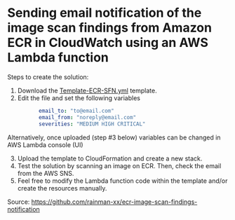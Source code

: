 # Sending email notification of the image scan findings from Amazon ECR in CloudWatch using an AWS Lambda function

Steps to create the solution:

1. Download the [Template-ECR-SFN.yml](Template-ECR-SFN.yml) template.
2. Edit the file and set the following variables
```yaml
          email_to: "to@email.com"
          email_from: "noreply@email.com"
          severities: "MEDIUM HIGH CRITICAL"
```
Alternatively, once uploaded (step #3 below) variables can be changed in AWS Lambda console (UI)

3. Upload the template to CloudFormation and create a new stack.
4. Test the solution by scanning an image on ECR. Then, check the email from the AWS SNS.
5. Feel free to modify the Lambda function code within the template and/or create the resources manually.

Source: https://github.com/rainman-xx/ecr-image-scan-findings-notification
